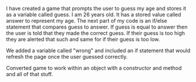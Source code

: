 I have created a game that prompts the user to guess my age and stores it as a variable called guess. I am 26 years old. It has a stored value called answer to represent my age. The next part of my code is an if/else statement that compares guess to answer. If guess is equal to answer then the user is told that they made the correct guess. If their guess is too high they are alerted that such and same for if their guess is too low.

We added a variable called "wrong" and included an if statement that would refresh the page once the user guessed correctly.

Converted game to work within an object with a constructor and method and all of that stuff.